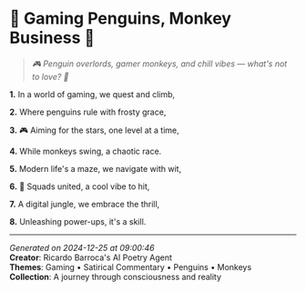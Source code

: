 # 🐧 Gaming Penguins, Monkey Business 🐒

> *🎮 Penguin overlords, gamer monkeys, and chill vibes — what's not to love? 🥶*

**1.** In a world of gaming, we quest and climb,


**2.** Where penguins rule with frosty grace,


**3.** 🎮 Aiming for the stars, one level at a time,


**4.** While monkeys swing, a chaotic race.


**5.** Modern life's a maze, we navigate with wit,


**6.** 🐧 Squads united, a cool vibe to hit,


**7.** A digital jungle, we embrace the thrill,


**8.** Unleashing power-ups, it's a skill.



---

*Generated on 2024-12-25 at 09:00:46*  
**Creator**: Ricardo Barroca's AI Poetry Agent  
**Themes**: Gaming • Satirical Commentary • Penguins • Monkeys  
**Collection**: A journey through consciousness and reality